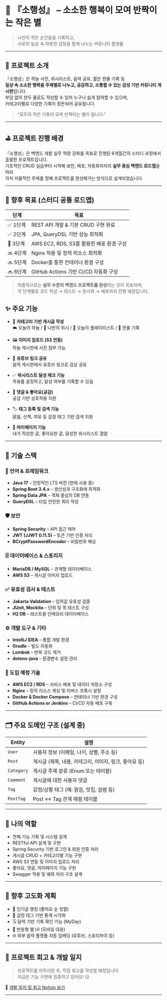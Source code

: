 # 🌟 『소행성』 – 소소한 행복이 모여 반짝이는 작은 별

> 나만의 작은 순간들을 기록하고,  
> 서로의 일상 속 따뜻한 감정을 함께 나누는 커뮤니티 플랫폼

---

## 🌼 프로젝트 소개

『소행성』은 하늘 사진, 위시리스트, 음악 공유, 짧은 한줄 기록 등  
**일상 속 소소한 행복을 주제별로 나누고, 공감하고, 소통할 수 있는 감성 기반 커뮤니티 게시판**입니다.  
부담 없이 한두 줄로도 작성할 수 있어 누구나 쉽게 참여할 수 있으며,  
카테고리별로 다양한 기록이 정돈되어 공유됩니다.

> “모두의 작은 기록이 모여 반짝이는 별이 됩니다.”

---

## ⛳ 프로젝트 진행 배경

『소행성』은 백엔드 개발 실무 역량 강화를 목표로 진행된 6개월간의 스터디 과정에서 출발한 프로젝트입니다.  
기초적인 CRUD 실습부터 시작해 보안, 배포, 자동화까지의 **실무 중심 백엔드 로드맵**을 따라  
각자 자율적인 주제를 정해 프로젝트를 완성해가는 방식으로 설계되었습니다.

---

## 📅 향후 목표 (스터디 공통 로드맵)

| 단계 | 목표 |
|------|------|
| ✅ 1단계 | REST API 개발 & 기본 CRUD 구현 완료 |
| ✅ 2단계 | JPA, QueryDSL 기반 성능 최적화 |
| 🔄 3단계 | AWS EC2, RDS, S3를 활용한 배포 환경 구성 |
| 🔜 4단계 | Nginx 적용 및 정적 리소스 최적화 |
| 🔜 5단계 | Docker를 통한 컨테이너 환경 구성 |
| 🔜 6단계 | GitHub Actions 기반 CI/CD 자동화 구성 |

> 최종적으로는 **실무 수준의 백엔드 프로젝트를 완성**하는 것이 목표이며,  
> 각 단계별로 코드 작성 → 테스트 → 문서화 → 배포까지 진행 예정입니다.


## ✨ 주요 기능

- 📌 **카테고리 기반 게시글 작성**  
  ☁️ 오늘의 하늘 / 🍰 나만의 위시 / 🎵 오늘의 플레이리스트 / 📖 한줄 기록

- 🖼️ **이미지 업로드 (S3 연동)**  
  하늘 게시판에 사진 첨부 가능

- 🔗 **유튜브 링크 공유**  
  음악 게시판에서 유튜브 링크로 감상 공유

- ✅ **위시리스트 달성 체크 기능**  
  목표를 설정하고, 달성 여부를 기록할 수 있음

- 💬 **댓글 & 좋아요(공감)**  
  공감 기반 상호작용 지원

- 🏷️ **태그 등록 및 검색 기능**  
  맑음, 산책, 여유 등 감정 태그 기반 검색 지원

- 👤 **마이페이지 기능**  
  내가 작성한 글, 좋아요한 글, 달성한 위시리스트 열람

---

## 🔧 기술 스택

### 📙 언어 & 프레임워크
- **Java 17** – 안정적인 LTS 버전 (현재 사용 중)
- **Spring Boot 3.4.x** – 생산성과 구조화에 최적화
- **Spring Data JPA** – 객체 중심의 DB 연동
- **QueryDSL** – 타입 안전한 쿼리 작성

### 🛡️ 보안
- **Spring Security** – API 접근 제어
- **JWT (JJWT 0.11.5)** – 토큰 기반 인증 처리
- **BCryptPasswordEncoder** – 비밀번호 해싱

### 🗄️ 데이터베이스 & 스토리지
- **MariaDB / MySQL** – 관계형 데이터베이스
- **AWS S3** – 게시글 이미지 업로드

### ✅ 유효성 검사 & 테스트
- **Jakarta Validation** – 입력값 유효성 검증
- **JUnit, Mockito** – 단위 및 목 테스트 구성
- **H2 DB** – 테스트용 인메모리 데이터베이스

### ⚙️ 개발 도구 & 기타
- **IntelliJ IDEA** – 통합 개발 환경
- **Gradle** – 빌드 자동화
- **Lombok** – 반복 코드 제거
- **dotenv-java** – 환경변수 설정 관리

### 🧭 도입 예정 기술

- **AWS EC2 / RDS** – 서비스 배포 및 데이터 저장소 구성
- **Nginx** – 정적 리소스 캐싱 및 리버스 프록시 설정
- **Docker & Docker Compose** – 컨테이너 기반 환경 구성
- **GitHub Actions or Jenkins** – CI/CD 자동 배포 구축

---

## 🗂️ 주요 도메인 구조 (설계 중)

| Entity | 설명 |
|--------|------|
| `User` | 사용자 정보 (이메일, 나이, 성별, 주소 등) |
| `Post` | 게시글 (제목, 내용, 카테고리, 이미지, 링크, 좋아요 등) |
| `Category` | 게시글 주제 분류 (Enum 또는 테이블) |
| `Comment` | 게시글에 대한 사용자 댓글 |
| `Tag` | 감정/상황 태그 (예: 맑음, 맛집, 설렘 등) |
| `PostTag` | Post ↔ Tag 관계 매핑 테이블 |

---

## 🧠 나의 역할

- 전체 기능 기획 및 시스템 설계
- RESTful API 설계 및 구현
- Spring Security 기반 로그인 & 회원 인증 처리
- 게시글 CRUD + 카테고리별 기능 구현
- AWS S3 연동 및 이미지 업로드 처리
- 좋아요, 댓글, 마이페이지 기능 구현
- Swagger 적용 및 예외 처리 구조 설계

---

## 🌈 향후 고도화 계획

- 🎯 인기글 랭킹 (좋아요 순 정렬)
- 🎨 감정 태그 기반 통계 시각화
- 🗓️ 달력 기반 기록 확인 기능 (MyDay)
- 📱 반응형 웹 UI (모바일 대응)
- 🌐 외부 음악 플랫폼 자동 임베딩 (유튜브, 스포티파이 등)

---

## 📝 프로젝트 회고 & 개발 일지

> 프로젝트를 마무리한 후, 직접 회고를 작성할 예정입니다.  
> 지금은 기능 구현에 집중하고 있어요! 😌

📌 [개발 일지 및 회고 Notion 보기](https://astonishing-print-3c1.notion.site/1998e4df1c72800f8148ce5a06c719e9?pvs=4)

---

